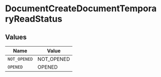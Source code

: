 # DocumentCreateDocumentTemporaryReadStatus


## Values

| Name         | Value        |
| ------------ | ------------ |
| `NOT_OPENED` | NOT_OPENED   |
| `OPENED`     | OPENED       |